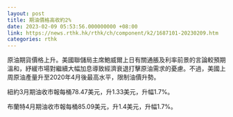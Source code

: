 ```yaml
---
layout: post
title: 期油價格高收約2%
date: 2023-02-09 05:53:56.000000000 +08:00
link: https://news.rthk.hk/rthk/ch/component/k2/1687101-20230209.htm
categories: rthk
---
```


原油期貨價格上升。美國聯儲局主席鮑威爾上日有關通脹及利率前景的言論較預期溫和，紓緩市場對繼續大幅加息導致經濟衰退打擊原油需求的憂慮。不過，美國上周原油產量升至2020年4月後最高水平，限制油價升勢。

紐約3月期油收市報每桶78.47美元，升1.33美元，升幅1.7%。

布蘭特4月期油收市報每桶85.09美元，升1.4美元，升幅1.7%。
